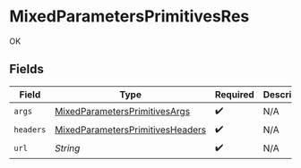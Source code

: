 # MixedParametersPrimitivesRes

OK


## Fields

| Field                                                                                           | Type                                                                                            | Required                                                                                        | Description                                                                                     |
| ----------------------------------------------------------------------------------------------- | ----------------------------------------------------------------------------------------------- | ----------------------------------------------------------------------------------------------- | ----------------------------------------------------------------------------------------------- |
| `args`                                                                                          | [MixedParametersPrimitivesArgs](../../models/operations/MixedParametersPrimitivesArgs.md)       | :heavy_check_mark:                                                                              | N/A                                                                                             |
| `headers`                                                                                       | [MixedParametersPrimitivesHeaders](../../models/operations/MixedParametersPrimitivesHeaders.md) | :heavy_check_mark:                                                                              | N/A                                                                                             |
| `url`                                                                                           | *String*                                                                                        | :heavy_check_mark:                                                                              | N/A                                                                                             |